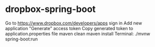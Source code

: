 # dropbox-spring-boot

Go to https://www.dropbox.com/developers/apps
sign in
Add new application
"Generate" access token
Copy generated token to application.properties file
maven clean
maven install
Terminal: ./mvnw spring-boot:run
